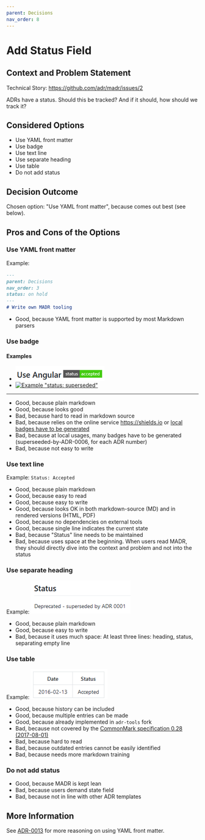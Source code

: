 ```yaml
---
parent: Decisions
nav_order: 8
---
```

# Add Status Field

## Context and Problem Statement

Technical Story: <https://github.com/adr/madr/issues/2>

ADRs have a status. Should this be tracked? And if it should, how should we track it?

## Considered Options

* Use YAML front matter
* Use badge
* Use text line
* Use separate heading
* Use table
* Do not add status

## Decision Outcome

Chosen option: "Use YAML front matter", because comes out best (see below).

## Pros and Cons of the Options

### Use YAML front matter

Example:

```markdown
---
parent: Decisions
nav_order: 3
status: on hold
---
# Write own MADR tooling
```

* Good, because YAML front matter is supported by most Markdown parsers

### Use badge

#### Examples

* ![Example "Use Angular" with "status: accepted"](0008-example-badge.png)
* [![Example "status: superseded"](https://img.shields.io/badge/status-superseeded_by_ADR_0001-orange.svg?style=flat-square)](https://github.com/adr/madr/blob/develop/docs/decisions/0001-use-CC0-or-MIT-as-license.md)

---

* Good, because plain markdown
* Good, because looks good
* Bad, because hard to read in markdown source
* Bad, because relies on the online service <https://shields.io> or [local badges have to be generated](https://github.com/badges/shields#using-the-badge-library)
* Bad, because at local usages, many badges have to be generated (superseeded-by-ADR-0006, for each ADR number)
* Bad, because not easy to write

### Use text line

Example: `Status: Accepted`

* Good, because plain markdown
* Good, because easy to read
* Good, because easy to write
* Good, because looks OK in both markdown-source (MD) and in rendered versions (HTML, PDF)
* Good, because no dependencies on external tools
* Good, because single line indicates the current state
* Bad, because "Status" line needs to be maintained
* Bad, because uses space at the beginning. When users read MADR, they should directly dive into the context and problem and not into the status

### Use separate heading

Example: ![example for separate heading](0008-example-separate-heading.png)

* Good, because plain markdown
* Good, because easy to write
* Bad, because it uses much space: At least three lines: heading, status, separating empty line

### Use table

Example: ![example for table](0008-example-table.png)

* Good, because history can be included
* Good, because multiple entries can be made
* Good, because already implemented in `adr-tools` fork
* Bad, because not covered by the [CommonMark specification 0.28 (2017-08-01)](http://spec.commonmark.org/0.28/)
* Bad, because hard to read
* Bad, because outdated entries cannot be easily identified
* Bad, because needs more markdown training

### Do not add status

* Good, because MADR is kept lean
* Bad, because users demand state field
* Bad, because not in line with other ADR templates

## More Information

See [ADR-0013](0013-use-yaml-front-matter-for-meta-data.md) for more reasoning on using YAML front matter.

